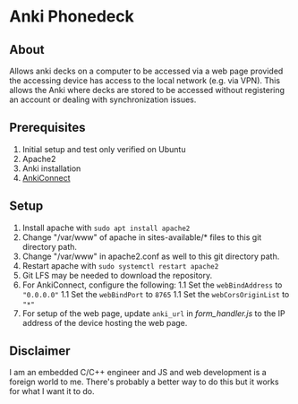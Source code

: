 # Anki Phonedeck

## About

Allows anki decks on a computer to be accessed via a web page provided the accessing device has access to the local network (e.g. via VPN). This allows the Anki where decks are stored to be accessed without registering an account or dealing with synchronization issues.

## Prerequisites

1. Initial setup and test only verified on Ubuntu
1. Apache2
1. Anki installation
1. [AnkiConnect](https://github.com/FooSoft/anki-connect)

## Setup

1. Install apache with `sudo apt install apache2`
1. Change "/var/www" of apache in sites-available/\* files to this git directory path.
1. Change "/var/www" in apache2.conf as well to this git directory path.
1. Restart apache with `sudo systemctl restart apache2`
1. Git LFS may be needed to download the repository.
1. For AnkiConnect, configure the following:
  1.1 Set the `webBindAddress` to `"0.0.0.0"`
  1.1 Set the `webBindPort` to `8765`
  1.1 Set the `webCorsOriginList` to `"*"`
1. For setup of the web page, update `anki_url` in _form\_handler.js_ to the IP address of the device hosting the web page.

## Disclaimer

I am an embedded C/C++ engineer and JS and web development is a foreign world to me. There's probably a better way to do this but it works for what I want it to do.
